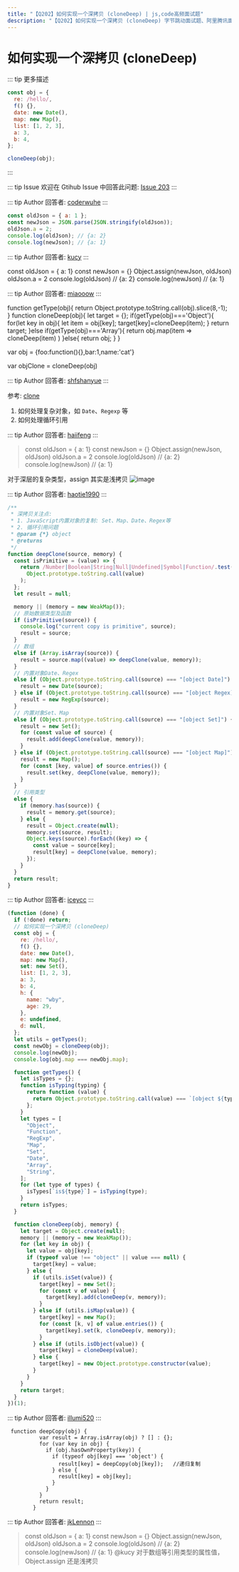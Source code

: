 ```yaml
---
title: "【Q202】如何实现一个深拷贝 (cloneDeep) | js,code高频面试题"
description: "【Q202】如何实现一个深拷贝 (cloneDeep) 字节跳动面试题、阿里腾讯面试题、美团小米面试题。"
---
```


# 如何实现一个深拷贝 (cloneDeep)

::: tip 更多描述

```js
const obj = {
  re: /hello/,
  f() {},
  date: new Date(),
  map: new Map(),
  list: [1, 2, 3],
  a: 3,
  b: 4,
};

cloneDeep(obj);
```

:::

::: tip Issue
欢迎在 Gtihub Issue 中回答此问题: [Issue 203](https://github.com/shfshanyue/Daily-Question/issues/203)
:::

::: tip Author
回答者: [coderwuhe](https://github.com/coderwuhe)
:::

```js
const oldJson = { a: 1 };
const newJson = JSON.parse(JSON.stringify(oldJson));
oldJson.a = 2;
console.log(oldJson); // {a: 2}
console.log(newJson); // {a: 1}
```

::: tip Author
回答者: [kucy](https://github.com/kucy)
:::

const oldJson = { a: 1}
const newJson = {}
Object.assign(newJson, oldJson)
oldJson.a = 2
console.log(oldJson) // {a: 2}
console.log(newJson) // {a: 1}

::: tip Author
回答者: [miaooow](https://github.com/miaooow)
:::

function getType(obj){
return Object.prototype.toString.call(obj).slice(8,-1);
}
function cloneDeep(obj){
let target = {};
if(getType(obj)==='Object'){
for(let key in obj){
let item = obj[key];
target[key]=cloneDeep(item);
}
return target;
}else if(getType(obj)==='Array'){
return obj.map(item => cloneDeep(item) )
}else{
return obj;
}
}

var obj = {foo:function(){},bar:1,name:'cat'}

var objClone = cloneDeep(obj)

::: tip Author
回答者: [shfshanyue](https://github.com/shfshanyue)
:::

参考: [clone](https://npm.devtool.tech/clone)

1. 如何处理复杂对象，如 `Date`、`Regexp` 等
2. 如何处理循环引用

::: tip Author
回答者: [haiifeng](https://github.com/haiifeng)
:::

> const oldJson = { a: 1}
> const newJson = {}
> Object.assign(newJson, oldJson)
> oldJson.a = 2
> console.log(oldJson) // {a: 2}
> console.log(newJson) // {a: 1}

对于深层的复杂类型，assign 其实是浅拷贝
![image](https://user-images.githubusercontent.com/20502943/125911925-b011aafc-5193-4244-af00-7424a7f1174f.png)

::: tip Author
回答者: [haotie1990](https://github.com/haotie1990)
:::

```js
/**
 * 深拷贝关注点:
 * 1. JavaScript内置对象的复制: Set、Map、Date、Regex等
 * 2. 循环引用问题
 * @param {*} object
 * @returns
 */
function deepClone(source, memory) {
  const isPrimitive = (value) => {
    return /Number|Boolean|String|Null|Undefined|Symbol|Function/.test(
      Object.prototype.toString.call(value)
    );
  };
  let result = null;

  memory || (memory = new WeakMap());
  // 原始数据类型及函数
  if (isPrimitive(source)) {
    console.log("current copy is primitive", source);
    result = source;
  }
  // 数组
  else if (Array.isArray(source)) {
    result = source.map((value) => deepClone(value, memory));
  }
  // 内置对象Date、Regex
  else if (Object.prototype.toString.call(source) === "[object Date]") {
    result = new Date(source);
  } else if (Object.prototype.toString.call(source) === "[object Regex]") {
    result = new RegExp(source);
  }
  // 内置对象Set、Map
  else if (Object.prototype.toString.call(source) === "[object Set]") {
    result = new Set();
    for (const value of source) {
      result.add(deepClone(value, memory));
    }
  } else if (Object.prototype.toString.call(source) === "[object Map]") {
    result = new Map();
    for (const [key, value] of source.entries()) {
      result.set(key, deepClone(value, memory));
    }
  }
  // 引用类型
  else {
    if (memory.has(source)) {
      result = memory.get(source);
    } else {
      result = Object.create(null);
      memory.set(source, result);
      Object.keys(source).forEach((key) => {
        const value = source[key];
        result[key] = deepClone(value, memory);
      });
    }
  }
  return result;
}
```

::: tip Author
回答者: [iceycc](https://github.com/iceycc)
:::

```js
(function (done) {
  if (!done) return;
  // 如何实现一个深拷贝 (cloneDeep)
  const obj = {
    re: /hello/,
    f() {},
    date: new Date(),
    map: new Map(),
    set: new Set(),
    list: [1, 2, 3],
    a: 3,
    b: 4,
    h: {
      name: "wby",
      age: 29,
    },
    e: undefined,
    d: null,
  };
  let utils = getTypes();
  const newObj = cloneDeep(obj);
  console.log(newObj);
  console.log(obj.map === newObj.map);

  function getTypes() {
    let isTypes = {};
    function isTyping(typing) {
      return function (value) {
        return Object.prototype.toString.call(value) === `[object ${typing}]`;
      };
    }
    let types = [
      "Object",
      "Function",
      "RegExp",
      "Map",
      "Set",
      "Date",
      "Array",
      "String",
    ];
    for (let type of types) {
      isTypes[`is${type}`] = isTyping(type);
    }
    return isTypes;
  }

  function cloneDeep(obj, memory) {
    let target = Object.create(null);
    memory || (memory = new WeakMap());
    for (let key in obj) {
      let value = obj[key];
      if (typeof value !== "object" || value === null) {
        target[key] = value;
      } else {
        if (utils.isSet(value)) {
          target[key] = new Set();
          for (const v of value) {
            target[key].add(cloneDeep(v, memory));
          }
        } else if (utils.isMap(value)) {
          target[key] = new Map();
          for (const [k, v] of value.entries()) {
            target[key].set(k, cloneDeep(v, memory));
          }
        } else if (utils.isObject(value)) {
          target[key] = cloneDeep(value);
        } else {
          target[key] = new Object.prototype.constructor(value);
        }
      }
    }
    return target;
  }
})(1);
```

::: tip Author
回答者: [illumi520](https://github.com/illumi520)
:::

```
 function deepCopy(obj) {
          var result = Array.isArray(obj) ? [] : {};
          for (var key in obj) {
            if (obj.hasOwnProperty(key)) {
              if (typeof obj[key] === 'object') {
                result[key] = deepCopy(obj[key]);   //递归复制
              } else {
                result[key] = obj[key];
              }
            }
          }
          return result;
        }
```

::: tip Author
回答者: [jkLennon](https://github.com/jkLennon)
:::

> const oldJson = { a: 1} const newJson = {} Object.assign(newJson, oldJson) oldJson.a = 2 console.log(oldJson) // {a: 2} console.log(newJson) // {a: 1}
> @kucy 对于数组等引用类型的属性值，Object.assign 还是浅拷贝
